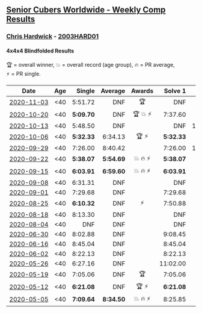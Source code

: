 <style>table {white-space: nowrap;}</style>
<link rel="stylesheet" type="text/css" href="/scw-comp/css/flags.css" />

## [Senior Cubers Worldwide - Weekly Comp Results](/scw-comp/results/)
### [Chris Hardwick](README.md) - [2003HARD01](https://www.worldcubeassociation.org/persons/2003HARD01?event=444bf)
#### 4x4x4 Blindfolded Results

<span style="white-space: nowrap;">🏆 = overall winner</span>, <span style="white-space: nowrap;">💥 = overall record (age group)</span>, <span style="white-space: nowrap;">🔥 = PR average</span>, <span style="white-space: nowrap;">⚡ = PR single</span>.

| Date | Age | Single | Average | Awards | Solve 1 | Solve 2 | Solve 3 | Video |
| :--: | :--: | --: | --: | :--: | --: | --: | --: | :-- |
| [2020-11-03](../../results/2020-11-03/444bf.md) | <40 | 5:51.72 | DNF | 🏆 | DNF | 6:35.59 | 5:51.72 | [Desktop](https://www.facebook.com/events/2761297674142255/permalink/2768038040134885) / [Mobile](https://m.facebook.com/events/2761297674142255?view=permalink&id=2768038040134885) |
| [2020-10-20](../../results/2020-10-20/444bf.md) | <40 | **5:09.70** | DNF | 🏆 💥 ⚡ | 7:37.60 | DNF | **5:09.70** | [Desktop](https://www.facebook.com/events/365280181488304/permalink/368032671213055) / [Mobile](https://m.facebook.com/events/365280181488304?view=permalink&id=368032671213055) |
| [2020-10-13](../../results/2020-10-13/444bf.md) | <40 | 5:48.50 | DNF |  | DNF | 10:11.84 | 5:48.50 | [Desktop](https://www.facebook.com/events/773544990104744/permalink/774265586699351) / [Mobile](https://m.facebook.com/events/773544990104744?view=permalink&id=774265586699351) |
| [2020-10-06](../../results/2020-10-06/444bf.md) | <40 | **5:32.33** | 6:34.13 | 🏆 ⚡ | **5:32.33** | 6:26.21 | 7:43.85 | [Desktop](https://www.facebook.com/events/1046370112467687/permalink/1048651352239563) / [Mobile](https://m.facebook.com/events/1046370112467687?view=permalink&id=1048651352239563) |
| [2020-09-29](../../results/2020-09-29/444bf.md) | <40 | 7:26.00 | 8:40.42 |  | 7:26.00 | 10:47.06 | 7:48.20 | [Desktop](https://www.facebook.com/events/1294868874190434/permalink/1295750640768924) / [Mobile](https://m.facebook.com/events/1294868874190434?view=permalink&id=1295750640768924) |
| [2020-09-22](../../results/2020-09-22/444bf.md) | <40 | **5:38.07** | **5:54.69** | 💥 🔥 ⚡ | **5:38.07** | 5:41.23 | 6:24.76 | [Desktop](https://www.facebook.com/events/4389765994427083/permalink/4395229370547412) / [Mobile](https://m.facebook.com/events/4389765994427083?view=permalink&id=4395229370547412) |
| [2020-09-15](../../results/2020-09-15/444bf.md) | <40 | **6:03.91** | **6:59.60** | 💥 🔥 ⚡ | **6:03.91** | 6:28.72 | 8:26.16 | [Desktop](https://www.facebook.com/events/345183733276011/permalink/347343903059994) / [Mobile](https://m.facebook.com/events/345183733276011?view=permalink&id=347343903059994) |
| [2020-09-08](../../results/2020-09-08/444bf.md) | <40 | 6:31.31 | DNF |  | DNF | 6:31.31 | 7:57.88 | [Desktop](https://www.facebook.com/events/255657718878285/permalink/256782492099141) / [Mobile](https://m.facebook.com/events/255657718878285?view=permalink&id=256782492099141) |
| [2020-09-01](../../results/2020-09-01/444bf.md) | <40 | 7:29.68 | DNF |  | 7:29.68 | 8:21.35 | DNF | [Desktop](https://www.facebook.com/events/341866283526200/permalink/344920526554109) / [Mobile](https://m.facebook.com/events/341866283526200?view=permalink&id=344920526554109) |
| [2020-08-25](../../results/2020-08-25/444bf.md) | <40 | **6:10.32** | DNF | ⚡ | 7:50.88 | DNF | **6:10.32** | [Desktop](https://www.facebook.com/events/2697073243839990/permalink/2698138830400098) / [Mobile](https://m.facebook.com/events/2697073243839990?view=permalink&id=2698138830400098) |
| [2020-08-18](../../results/2020-08-18/444bf.md) | <40 | 8:13.30 | DNF |  | DNF | DNF | 8:13.30 | [Desktop](https://www.facebook.com/events/2504353356469935/permalink/2505192106386060) / [Mobile](https://m.facebook.com/events/2504353356469935?view=permalink&id=2505192106386060) |
| [2020-08-04](../../results/2020-08-04/444bf.md) | <40 | DNF | DNF |  | DNF | DNF | DNF | [Desktop](https://www.facebook.com/events/334004550950225/permalink/338531867164160) / [Mobile](https://m.facebook.com/events/334004550950225?view=permalink&id=338531867164160) |
| [2020-06-30](../../results/2020-06-30/444bf.md) | <40 | 8:02.88 | DNF |  | 9:08.45 | 8:02.88 | DNF | [Desktop](https://www.facebook.com/events/348465022802357/permalink/350684462580413) / [Mobile](https://m.facebook.com/events/348465022802357?view=permalink&id=350684462580413) |
| [2020-06-16](../../results/2020-06-16/444bf.md) | <40 | 8:45.04 | DNF |  | 8:45.04 | DNS | DNS | [Desktop](https://www.facebook.com/events/208176410240808/permalink/210555690002880) / [Mobile](https://m.facebook.com/events/208176410240808?view=permalink&id=210555690002880) |
| [2020-06-02](../../results/2020-06-02/444bf.md) | <40 | 8:22.13 | DNF |  | 8:22.13 | DNF | DNF | [Desktop](https://www.facebook.com/events/323619661956372/permalink/325517651766573) / [Mobile](https://m.facebook.com/events/323619661956372?view=permalink&id=325517651766573) |
| [2020-05-26](../../results/2020-05-26/444bf.md) | <40 | 6:27.16 | DNF |  | 11:02.00 | 6:27.16 | DNS | [Desktop](https://www.facebook.com/events/1531820936993798/permalink/1532454540263771) / [Mobile](https://m.facebook.com/events/1531820936993798?view=permalink&id=1532454540263771) |
| [2020-05-19](../../results/2020-05-19/444bf.md) | <40 | 7:05.06 | DNF | 🏆 | 7:05.06 | DNS | DNS | [Desktop](https://www.facebook.com/events/2608037409484307/permalink/2610938702527511) / [Mobile](https://m.facebook.com/events/2608037409484307?view=permalink&id=2610938702527511) |
| [2020-05-12](../../results/2020-05-12/444bf.md) | <40 | **6:21.08** | DNF | 🏆 ⚡ | **6:21.08** | DNF | 8:53.61 | [Desktop](https://www.facebook.com/events/367340484222677/permalink/368430654113660) / [Mobile](https://m.facebook.com/events/367340484222677?view=permalink&id=368430654113660) |
| [2020-05-05](../../results/2020-05-05/444bf.md) | <40 | **7:09.64** | **8:34.50** | 💥 🔥 ⚡ | 8:25.85 | **7:09.64** | 10:08.00 | [Desktop](https://www.facebook.com/events/2624652641189887/permalink/2625339637787854) / [Mobile](https://m.facebook.com/events/2624652641189887?view=permalink&id=2625339637787854) |


<!-- Global site tag (gtag.js) - Google Analytics -->
<script async src="https://www.googletagmanager.com/gtag/js?id=UA-86348435-3"></script>
<script>window.dataLayer = window.dataLayer || []; function gtag() {dataLayer.push(arguments);} gtag('js', new Date()); gtag('config', 'UA-86348435-3');</script>
